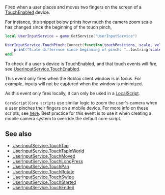 Fired when a user places and moves two fingers on the screen of a [TouchEnabled](https://developer.roblox.com/en-us/api-reference/property/UserInputService/TouchEnabled) device.

For instance, the snippet below prints how much the camera zoom scale has changed since the beginning of the touch pinch,

```lua
local UserInputService = game:GetService("UserInputService")

UserInputService.TouchPinch:Connect(function(touchPositions, scale, velocity, state, gameProcessedEvent)
    print("Scale difference since beginning of pinch: "..tostring(scale))
end)
``` 

To check if a user's device is TouchEnabled, and that touch events will fire, see [UserInputService.TouchEnabled](https://developer.roblox.com/en-us/api-reference/property/UserInputService/TouchEnabled).

This event only fires when the Roblox client window is in focus. For example, inputs will not be captured when the window is minimized.

As this event only fires locally, it can only be used in a [LocalScript](https://developer.roblox.com/en-us/api-reference/class/LocalScript).

`CoreScript|Core scripts` use similar logic to zoom the user's camera when a user pinches their fingers on a mobile device. For more info on these scripts, see [here](https://www.robloxdev.com/articles/Movement-and-camera-controls). Best practice for this event is to use it when creating a mobile camera system to override the default core script.

See also
--------

*   [UserInputService.TouchTap](https://developer.roblox.com/en-us/api-reference/event/UserInputService/TouchTap)
*   [UserInputService.TouchTapInWorld](https://developer.roblox.com/en-us/api-reference/event/UserInputService/TouchTapInWorld)
*   [UserInputService.TouchMoved](https://developer.roblox.com/en-us/api-reference/event/UserInputService/TouchMoved)
*   [UserInputService.TouchLongPress](https://developer.roblox.com/en-us/api-reference/event/UserInputService/TouchLongPress)
*   [UserInputService.TouchPan](https://developer.roblox.com/en-us/api-reference/event/UserInputService/TouchPan)
*   [UserInputService.TouchRotate](https://developer.roblox.com/en-us/api-reference/event/UserInputService/TouchRotate)
*   [UserInputService.TouchSwipe](https://developer.roblox.com/en-us/api-reference/event/UserInputService/TouchSwipe)
*   [UserInputService.TouchStarted](https://developer.roblox.com/en-us/api-reference/event/UserInputService/TouchStarted)
*   [UserInputService.TouchEnded](https://developer.roblox.com/en-us/api-reference/event/UserInputService/TouchEnded)